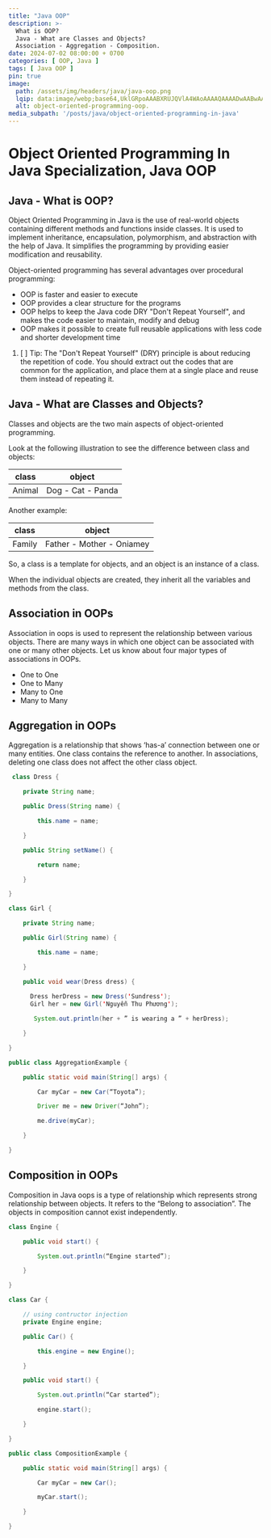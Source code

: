 ```yaml
---
title: "Java OOP"
description: >-
  What is OOP?
  Java - What are Classes and Objects?
  Association - Aggregation - Composition.
date: 2024-07-02 08:00:00 + 0700
categories: [ OOP, Java ]
tags: [ Java OOP ]
pin: true
image:
  path: /assets/img/headers/java/java-oop.png
  lqip: data:image/webp;base64,UklGRpoAAABXRUJQVlA4WAoAAAAQAAAADwAABwAAQUxQSDIAAAARL0AmbZurmr57yyIiqE8oiG0bejIYEQTgqiDA9vqnsUSI6H+oAERp2HZ65qP/VIAWAFZQOCBCAAAA8AEAnQEqEAAIAAVAfCWkAALp8sF8rgRgAP7o9FDvMCkMde9PK7euH5M1m6VWoDXf2FkP3BqV0ZYbO6NA/VFIAAAA
  alt: object-oriented-programming-oop.
media_subpath: '/posts/java/object-oriented-programming-in-java'
---
```


# Object Oriented Programming In Java Specialization, Java OOP

## Java - What is OOP?

Object Oriented Programming in Java is the use of real-world objects containing different methods and functions inside
classes. It is used to implement inheritance, encapsulation, polymorphism, and abstraction with the help of Java. It
simplifies the programming by providing easier modification and reusability.

Object-oriented programming has several advantages over procedural programming:

- OOP is faster and easier to execute
- OOP provides a clear structure for the programs
- OOP helps to keep the Java code DRY "Don't Repeat Yourself", and makes the code easier to maintain, modify and debug
- OOP makes it possible to create full reusable applications with less code and shorter development time

1. [ ] Tip: The "Don't Repeat Yourself" (DRY) principle is about reducing the repetition of code. You should extract out
   the codes that are common for the application, and place them at a single place and reuse them instead of repeating
   it.

## Java - What are Classes and Objects?

Classes and objects are the two main aspects of object-oriented programming.

Look at the following illustration to see the difference between class and objects:

| class  | object            |
|--------|-------------------|
| Animal | Dog - Cat - Panda | 

Another example:

| class  | object                    |
|--------|---------------------------|
| Family | Father - Mother - Oniamey | 

So, a class is a template for objects, and an object is an instance of a class.

When the individual objects are created, they inherit all the variables and methods from the class.

## Association in OOPs

Association in oops is used to represent the relationship between various objects. There are many ways in which one
object can be associated with one or many other objects. Let us know about four major types of associations in OOPs.

* One to One
* One to Many
* Many to One
* Many to Many

## Aggregation in OOPs

Aggregation is a relationship that shows ‘has-a’ connection between one or many entities. One class contains the
reference to another. In associations, deleting one class does not affect the other class object.

```java
 class Dress {

    private String name;

    public Dress(String name) {

        this.name = name;

    }

    public String setName() {

        return name;

    }

}

class Girl {

    private String name;

    public Girl(String name) {

        this.name = name;

    }

    public void wear(Dress dress) {
    
      Dress herDress = new Dress('Sundress');
      Girl her = new Girl('Nguyễn Thu Phương');

       System.out.println(her + ” is wearing a ” + herDress);

    }

}

public class AggregationExample {

    public static void main(String[] args) {

        Car myCar = new Car(“Toyota”);

        Driver me = new Driver(“John”);

        me.drive(myCar);

    }

} 
 ```

## Composition in OOPs

Composition in Java oops is a type of relationship which represents strong relationship between objects. It refers to
the “Belong to association”. The objects in composition cannot exist independently.

```java
class Engine {

    public void start() {

        System.out.println(“Engine started”);

    }

}

class Car {

    // using contructor injection
    private Engine engine;

    public Car() {

        this.engine = new Engine();

    }

    public void start() {

        System.out.println(“Car started”);

        engine.start();

    }

}

public class CompositionExample {

    public static void main(String[] args) {

        Car myCar = new Car();

        myCar.start();

    }

}
 ```
